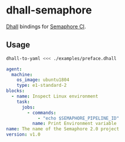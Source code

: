 # dhall-semaphore

[Dhall](https://dhall-lang.org/) bindings for [Semaphore CI](https://docs.semaphoreci.com/reference/pipeline-yaml-reference/).

## Usage

```sh
dhall-to-yaml <<< ./examples/preface.dhall
```

```yaml
agent:
  machine:
    os_image: ubuntu1804
    type: e1-standard-2
blocks:
  - name: Inspect Linux environment
    task:
      jobs:
        - commands:
            - "echo $SEMAPHORE_PIPELINE_ID"
          name: Print Environment variable
name: The name of the Semaphore 2.0 project
version: v1.0
```
